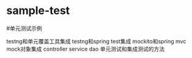 # sample-test

#单元测试示例

testng和单元覆盖工具集成
testng和spring test集成
mockito和spring mvc mock对象集成
controller service dao 单元测试和集成测试的方法
